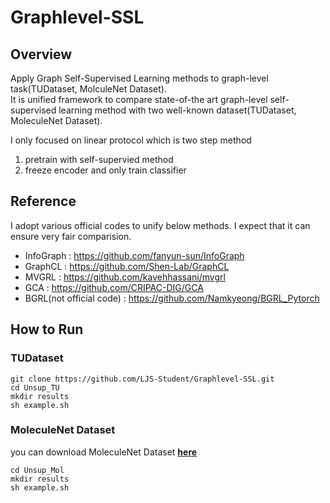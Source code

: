 # Graphlevel-SSL

## Overview
Apply Graph Self-Supervised Learning methods to graph-level task(TUDataset, MolculeNet Dataset).  
It is unified framework to compare state-of-the art graph-level self-supervised learning method with two well-known dataset(TUDataset, MoleculeNet Dataset).  

I only focused on linear protocol which is two step method  


1) pretrain with self-supervied method
2) freeze encoder and only train classifier 

## Reference
I adopt various official codes to unify below methods.
I expect that it can ensure very fair comparision.

- InfoGraph : https://github.com/fanyun-sun/InfoGraph
- GraphCL : https://github.com/Shen-Lab/GraphCL
- MVGRL : https://github.com/kavehhassani/mvgrl
- GCA : https://github.com/CRIPAC-DIG/GCA
- BGRL(not official code) : https://github.com/Namkyeong/BGRL_Pytorch

## How to Run

### TUDataset

```
git clone https://github.com/LJS-Student/Graphlevel-SSL.git
cd Unsup_TU
mkdir results
sh example.sh
```

### MoleculeNet Dataset

you can download MoleculeNet Dataset [**here**](http://snap.stanford.edu/gnn-pretrain/data/)

```
cd Unsup_Mol
mkdir results
sh example.sh
```

